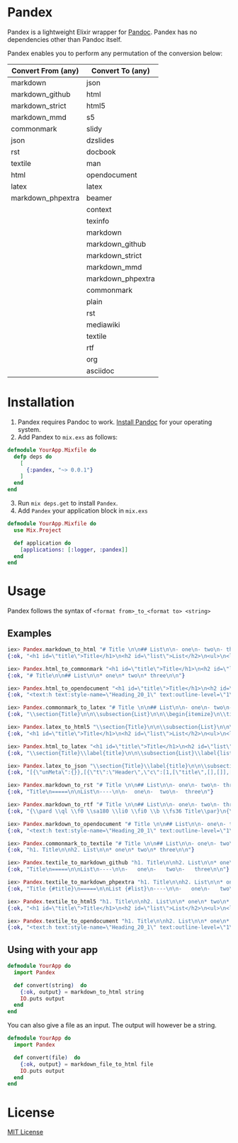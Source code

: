 # Pandex

Pandex is a lightweight Elixir wrapper for [Pandoc](http://pandoc.org). Pandex has no dependencies other than Pandoc itself.

Pandex enables you to perform any permutation of the conversion below:

Convert From (any)| Convert To (any)
------------------|-------------------
markdown          | json
markdown_github   | html
markdown_strict   | html5
markdown_mmd      | s5
commonmark        | slidy
json              | dzslides
rst               | docbook
textile           | man
html              | opendocument
latex             | latex
markdown_phpextra | beamer
                  | context
                  | texinfo
                  | markdown
                  | markdown_github
                  | markdown_strict
                  | markdown_mmd
                  | markdown_phpextra
                  | commonmark
                  | plain
                  | rst
                  | mediawiki
                  | textile
                  | rtf
                  | org
                  | asciidoc

# Installation

1. Pandex requires Pandoc to work. [Install Pandoc](http://pandoc.org/installing.html) for your operating system.
2. Add Pandex to `mix.exs` as follows:
  ``` elixir
  defmodule YourApp.Mixfile do
    defp deps do
      [
        {:pandex, "~> 0.0.1"}
      ]
    end
  end
  ```
3. Run `mix deps.get` to install `Pandex`.
4. Add `Pandex` your application block in `mix.exs`
  ``` elixir
  defmodule YourApp.Mixfile do
    use Mix.Project

    def application do
      [applications: [:logger, :pandex]]
    end
  end
  ```

# Usage

Pandex follows the syntax of `<format from>_to_<format to> <string>`

## Examples

``` elixir
iex> Pandex.markdown_to_html "# Title \n\n## List\n\n- one\n- two\n- three\n"
{:ok, "<h1 id=\"title\">Title</h1>\n<h2 id=\"list\">List</h2>\n<ul>\n<li>one</li>\n<li>two</li>\n<li>three</li>\n</ul>\n"}

iex> Pandex.html_to_commonmark "<h1 id=\"title\">Title</h1>\n<h2 id=\"list\">List</h2>\n<ul>\n<li>one</li>\n<li>two</li>\n<li>three</li>\n</ul>\n"
{:ok, "# Title\n\n## List\n\n* one\n* two\n* three\n\n"}

iex> Pandex.html_to_opendocument "<h1 id=\"title\">Title</h1>\n<h2 id=\"list\">List</h2>\n<ul>\n<li>one</li>\n<li>two</li>\n<li>three</li>\n</ul>\n"
{:ok, "<text:h text:style-name=\"Heading_20_1\" text:outline-level=\"1\">Title</text:h>\n<text:h text:style-name=\"Heading_20_2\" text:outline-level=\"2\">List</text:h>\n<text:list text:style-name=\"L1\">\n  <text:list-item>\n    <text:p text:style-name=\"P1\">one</text:p>\n  </text:list-item>\n  <text:list-item>\n    <text:p text:style-name=\"P1\">two</text:p>\n  </text:list-item>\n  <text:list-item>\n    <text:p text:style-name=\"P1\">three</text:p>\n  </text:list-item>\n</text:list>\n"}

iex> Pandex.commonmark_to_latex "# Title \n\n## List\n\n- one\n- two\n- three\n"
{:ok, "\\section{Title}\n\n\\subsection{List}\n\n\\begin{itemize}\n\\tightlist\n\\item\n  one\n\\item\n  two\n\\item\n  three\n\\end{itemize}\n"}

iex> Pandex.latex_to_html5 "\\section{Title}\n\n\\subsection{List}\n\n\\begin{itemize}\n\\tightlist\n\\item\n  one\n\\item\n  two\n\\item\n  three\n\\end{itemize}\n"
{:ok, "<h1 id=\"title\">Title</h1>\n<h2 id=\"list\">List</h2>\n<ul>\n<li><p>one</p></li>\n<li><p>two</p></li>\n<li><p>three</p></li>\n</ul>\n"}

iex> Pandex.html_to_latex "<h1 id=\"title\">Title</h1>\n<h2 id=\"list\">List</h2>\n<ul>\n<li><p>one</p></li>\n<li><p>two</p></li>\n<li><p>three</p></li>\n</ul>\n"
{:ok, "\\section{Title}\\label{title}\n\n\\subsection{List}\\label{list}\n\n\\begin{itemize}\n\\item\n  one\n\\item\n  two\n\\item\n  three\n\\end{itemize}\n"}

iex> Pandex.latex_to_json "\\section{Title}\\label{title}\n\n\\subsection{List}\\label{list}\n\n\\begin{itemize}\n\\item\n  one\n\\item\n  two\n\\item\n  three\n\\end{itemize}\n"
{:ok, "[{\"unMeta\":{}},[{\"t\":\"Header\",\"c\":[1,[\"title\",[],[]],[{\"t\":\"Str\",\"c\":\"Title\"}]]},{\"t\":\"Header\",\"c\":[2,[\"list\",[],[]],[{\"t\":\"Str\",\"c\":\"List\"}]]},{\"t\":\"BulletList\",\"c\":[[{\"t\":\"Para\",\"c\":[{\"t\":\"Str\",\"c\":\"one\"}]}],[{\"t\":\"Para\",\"c\":[{\"t\":\"Str\",\"c\":\"two\"}]}],[{\"t\":\"Para\",\"c\":[{\"t\":\"Str\",\"c\":\"three\"}]}]]}]]\n"}

iex> Pandex.markdown_to_rst "# Title \n\n## List\n\n- one\n- two\n- three\n"
{:ok, "Title\n=====\n\nList\n----\n\n-  one\n-  two\n-  three\n"}

iex> Pandex.markdown_to_rtf "# Title \n\n## List\n\n- one\n- two\n- three\n"
{:ok, "{\\pard \\ql \\f0 \\sa180 \\li0 \\fi0 \\b \\fs36 Title\\par}\n{\\pard \\ql \\f0 \\sa180 \\li0 \\fi0 \\b \\fs32 List\\par}\n{\\pard \\ql \\f0 \\sa0 \\li360 \\fi-360 \\bullet \\tx360\\tab one\\par}\n{\\pard \\ql \\f0 \\sa0 \\li360 \\fi-360 \\bullet \\tx360\\tab two\\par}\n{\\pard \\ql \\f0 \\sa0 \\li360 \\fi-360 \\bullet \\tx360\\tab three\\sa180\\par}\n"}

iex> Pandex.markdown_to_opendocument "# Title \n\n## List\n\n- one\n- two\n- three\n"
{:ok, "<text:h text:style-name=\"Heading_20_1\" text:outline-level=\"1\">Title</text:h>\n<text:h text:style-name=\"Heading_20_2\" text:outline-level=\"2\">List</text:h>\n<text:list text:style-name=\"L1\">\n  <text:list-item>\n    <text:p text:style-name=\"P1\">one</text:p>\n  </text:list-item>\n  <text:list-item>\n    <text:p text:style-name=\"P1\">two</text:p>\n  </text:list-item>\n  <text:list-item>\n    <text:p text:style-name=\"P1\">three</text:p>\n  </text:list-item>\n</text:list>\n"}

iex> Pandex.commonmark_to_textile "# Title \n\n## List\n\n- one\n- two\n- three\n"
{:ok, "h1. Title\n\nh2. List\n\n* one\n* two\n* three\n\n"}

iex> Pandex.textile_to_markdown_github "h1. Title\n\nh2. List\n\n* one\n* two\n* three\n\n"
{:ok, "Title\n=====\n\nList\n----\n\n-   one\n-   two\n-   three\n\n"}

iex> Pandex.textile_to_markdown_phpextra "h1. Title\n\nh2. List\n\n* one\n* two\n* three\n\n"
{:ok, "Title {#title}\n=====\n\nList {#list}\n----\n\n-   one\n-   two\n-   three\n\n"}

iex> Pandex.textile_to_html5 "h1. Title\n\nh2. List\n\n* one\n* two\n* three\n\n"
{:ok, "<h1 id=\"title\">Title</h1>\n<h2 id=\"list\">List</h2>\n<ul>\n<li>one</li>\n<li>two</li>\n<li>three</li>\n</ul>\n"}

iex> Pandex.textile_to_opendocument "h1. Title\n\nh2. List\n\n* one\n* two\n* three\n\n"
{:ok, "<text:h text:style-name=\"Heading_20_1\" text:outline-level=\"1\">Title</text:h>\n<text:h text:style-name=\"Heading_20_2\" text:outline-level=\"2\">List</text:h>\n<text:list text:style-name=\"L1\">\n  <text:list-item>\n    <text:p text:style-name=\"P1\">one</text:p>\n  </text:list-item>\n  <text:list-item>\n    <text:p text:style-name=\"P1\">two</text:p>\n  </text:list-item>\n  <text:list-item>\n    <text:p text:style-name=\"P1\">three</text:p>\n  </text:list-item>\n</text:list>\n"}

```

## Using with your app

``` elixir
defmodule YourApp do
  import Pandex

  def convert(string)  do
    {:ok, output} = markdown_to_html string
    IO.puts output
  end
end
```

You can also give a file as an input. The output will however be a string.
``` elixir
defmodule YourApp do
  import Pandex

  def convert(file)  do
    {:ok, output} = markdown_file_to_html file
    IO.puts output
  end
end
```

# License

[MIT License](LICENSE)
